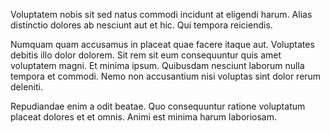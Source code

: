 Voluptatem nobis sit sed natus commodi incidunt at eligendi harum. Alias distinctio dolores ab nesciunt aut et hic. Qui tempora reiciendis.
 Numquam quam accusamus in placeat quae facere itaque aut. Voluptates debitis illo dolor dolorem. Sit rem sit eum consequuntur quis amet voluptatem magni. Et minima ipsum. Quibusdam nesciunt laborum nulla tempora et commodi. Nemo non accusantium nisi voluptas sint dolor rerum deleniti.
 Repudiandae enim a odit beatae. Quo consequuntur ratione voluptatum placeat dolores et et omnis. Animi est minima harum laboriosam.